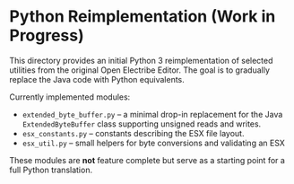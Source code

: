 # Python Reimplementation (Work in Progress)

This directory provides an initial Python 3 reimplementation of selected
utilities from the original Open Electribe Editor.  The goal is to gradually
replace the Java code with Python equivalents.

Currently implemented modules:

- `extended_byte_buffer.py` &ndash; a minimal drop-in replacement for the Java
  `ExtendedByteBuffer` class supporting unsigned reads and writes.
- `esx_constants.py` &ndash; constants describing the ESX file layout.
- `esx_util.py` &ndash; small helpers for byte conversions and validating an ESX


These modules are **not** feature complete but serve as a starting point for a
full Python translation.
